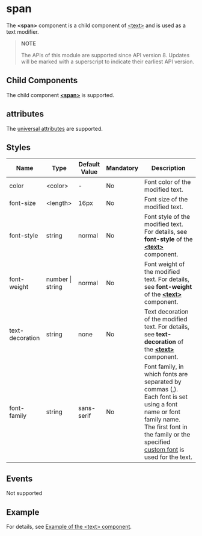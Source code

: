 # span


The **\<span>** component is a child component of [\<text>](js-service-widget-basic-text.md) and is used as a text modifier.


> **NOTE**
>
> The APIs of this module are supported since API version 8. Updates will be marked with a superscript to indicate their earliest API version.

## Child Components

The child component **[\<span>](js-service-widget-basic-span.md)** is supported.


## attributes

The [universal attributes](js-service-widget-common-attributes.md) are supported.


## Styles

| Name| Type| Default Value| Mandatory| Description|
| -------- | -------- | -------- | -------- | -------- |
| color | &lt;color&gt; | - | No| Font color of the modified text.|
| font-size | &lt;length&gt; | 16px | No| Font size of the modified text.|
| font-style | string | normal | No| Font style of the modified text. For details, see **font-style** of the [**\<text>**](js-service-widget-basic-text.md#styles) component.|
| font-weight | number \| string | normal | No| Font weight of the modified text. For details, see **font-weight** of the [**\<text>**](js-service-widget-basic-text.md#styles) component.|
| text-decoration | string | none | No| Text decoration of the modified text. For details, see **text-decoration** of the [**\<text>**](js-service-widget-basic-text.md#styles) component.|
| font-family | string | sans-serif | No| Font family, in which fonts are separated by commas (,). Each font is set using a font name or font family name. The first font in the family or the specified [custom font](js-service-widget-common-customizing-font.md) is used for the text.|


## Events

Not supported

## Example

For details, see [Example of the \<text> component](js-service-widget-basic-text.md#example).
